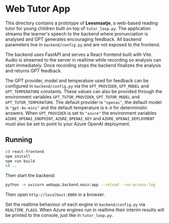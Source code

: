 # Web Tutor App

This directory contains a prototype of **Leesmaatje**, a web-based reading
tutor for young children built on top of `tutor_loop.py`.  The application
streams the learner's speech to the backend where pronunciation is analysed
and GPT generates encouraging feedback.  All backend parameters live in
`backend/config.py` and are not exposed to the frontend.

The backend uses FastAPI and serves a React frontend built with Vite.
Audio is streamed to the server in realtime while recording so analysis can
start immediately. Once recording stops the backend finalizes the analysis and
returns GPT feedback.

The GPT provider, model and temperature used for feedback can be
configured in `backend/config.py` via the `GPT_PROVIDER`, `GPT_MODEL`
and `GPT_TEMPERATURE` constants.  These values can also be provided
through the environment variables `GPT_TUTOR_PROVIDER`,
`GPT_TUTOR_MODEL` and `GPT_TUTOR_TEMPERATURE`.  The default provider is
`"openai"`, the default model is `"gpt-4o-mini"` and the default
temperature is `0.0` for deterministic answers.  When `GPT_PROVIDER` is
set to `"azure"` the environment variables `AZURE_OPENAI_ENDPOINT`,
`AZURE_OPENAI_KEY` and `AZURE_OPENAI_DEPLOYMENT` must also be set to
point to your Azure OpenAI deployment.

## Running

```bash
cd react-frontend
npm install
npm run build
cd ..
```

Then start the backend:

```bash
python -m uvicorn webapp.backend.main:app --reload --no-access-log
```

Then open `http://localhost:8000` in a browser.

Set the realtime behaviour of each engine in `backend/config.py` via
`REALTIME_FLAGS`. When Azure engines run in realtime their interim results will
be printed to the console, just like in `tutor_loop.py`.
